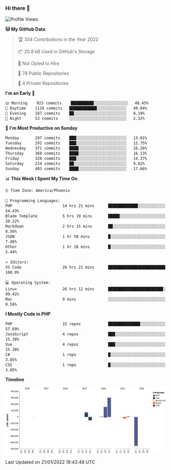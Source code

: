 ### Hi there 👋

<!--START_SECTION:waka-->
![Profile Views](http://img.shields.io/badge/Profile%20Views-6-blue)

**🐱 My GitHub Data** 

> 🏆 334 Contributions in the Year 2022
 > 
> 📦 20.8 kB Used in GitHub's Storage 
 > 
> 🚫 Not Opted to Hire
 > 
> 📜 78 Public Repositories 
 > 
> 🔑 4 Private Repositories  
 > 
**I'm an Early 🐤** 

```text
🌞 Morning    923 commits    ██████████░░░░░░░░░░░░░░░   40.45% 
🌆 Daytime    1119 commits   ████████████░░░░░░░░░░░░░   49.04% 
🌃 Evening    187 commits    ██░░░░░░░░░░░░░░░░░░░░░░░   8.19% 
🌙 Night      53 commits     ░░░░░░░░░░░░░░░░░░░░░░░░░   2.32%

```
📅 **I'm Most Productive on Sunday** 

```text
Monday       297 commits    ███░░░░░░░░░░░░░░░░░░░░░░   13.01% 
Tuesday      291 commits    ███░░░░░░░░░░░░░░░░░░░░░░   12.75% 
Wednesday    371 commits    ████░░░░░░░░░░░░░░░░░░░░░   16.26% 
Thursday     368 commits    ████░░░░░░░░░░░░░░░░░░░░░   16.13% 
Friday       328 commits    ███░░░░░░░░░░░░░░░░░░░░░░   14.37% 
Saturday     224 commits    ██░░░░░░░░░░░░░░░░░░░░░░░   9.82% 
Sunday       403 commits    ████░░░░░░░░░░░░░░░░░░░░░   17.66%

```


📊 **This Week I Spent My Time On** 

```text
⌚︎ Time Zone: America/Phoenix

💬 Programming Languages: 
PHP                      14 hrs 21 mins      █████████████░░░░░░░░░░░░   54.43% 
Blade Template           5 hrs 19 mins       █████░░░░░░░░░░░░░░░░░░░░   20.22% 
Markdown                 2 hrs 15 mins       ██░░░░░░░░░░░░░░░░░░░░░░░   8.56% 
JSON                     1 hr 58 mins        █░░░░░░░░░░░░░░░░░░░░░░░░   7.46% 
Other                    1 hr 26 mins        █░░░░░░░░░░░░░░░░░░░░░░░░   5.44%

🔥 Editors: 
VS Code                  26 hrs 21 mins      █████████████████████████   100.0%

💻 Operating System: 
Linux                    26 hrs 12 mins      ████████████████████████░   99.42% 
Mac                      9 mins              ░░░░░░░░░░░░░░░░░░░░░░░░░   0.58%

```

**I Mostly Code in PHP** 

```text
PHP                      15 repos            ██████████████░░░░░░░░░░░   57.69% 
JavaScript               4 repos             ███░░░░░░░░░░░░░░░░░░░░░░   15.38% 
Vue                      4 repos             ███░░░░░░░░░░░░░░░░░░░░░░   15.38% 
C#                       1 repo              █░░░░░░░░░░░░░░░░░░░░░░░░   3.85% 
CSS                      1 repo              █░░░░░░░░░░░░░░░░░░░░░░░░   3.85%

```


**Timeline**

![Chart not found](https://raw.githubusercontent.com/mikebronner/mikebronner/master/charts/bar_graph.png) 


 Last Updated on 21/01/2022 18:43:48 UTC
<!--END_SECTION:waka-->

<!--
**mikebronner/mikebronner** is a ✨ _special_ ✨ repository because its `README.md` (this file) appears on your GitHub profile.

Here are some ideas to get you started:

- 🔭 I’m currently working on ...
- 🌱 I’m currently learning ...
- 👯 I’m looking to collaborate on ...
- 🤔 I’m looking for help with ...
- 💬 Ask me about ...
- 📫 How to reach me: ...
- 😄 Pronouns: ...
- ⚡ Fun fact: ...
-->
